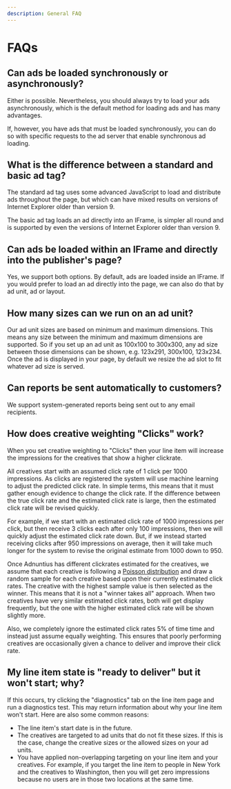 ```yaml
---
description: General FAQ
---
```


# FAQs

## Can ads be loaded synchronously or asynchronously?

Either is possible. Nevertheless, you should always try to load your ads asynchronously, which is the default method for loading ads and has many advantages.

If, however, you have ads that must be loaded synchronously, you can do so with specific requests to the ad server that enable synchronous ad loading.

## What is the difference between a standard and basic ad tag?

The standard ad tag uses some advanced JavaScript to load and distribute ads throughout the page, but which can have mixed results on versions of Internet Explorer older than version 9.

The basic ad tag loads an ad directly into an IFrame, is simpler all round and is supported by even the versions of Internet Explorer older than version 9.

## Can ads be loaded within an IFrame and directly into the publisher's page?

Yes, we support both options. By default, ads are loaded inside an IFrame. If you would prefer to load an ad directly into the page, we can also do that by ad unit, ad or layout.

## How many sizes can we run on an ad unit?

Our ad unit sizes are based on minimum and maximum dimensions. This means any size between the minimum and maximum dimensions are supported. So if you set up an ad unit as 100x100 to 300x300, any ad size between those dimensions can be shown, e.g. 123x291, 300x100, 123x234. Once the ad is displayed in your page, by default we resize the ad slot to fit whatever ad size is served.

## Can reports be sent automatically to customers?

We support system-generated reports being sent out to any email recipients.

## How does creative weighting "Clicks" work?

When you set creative weighting to "Clicks" then your line item will increase the impressions for the creatives that show a higher clickrate.

All creatives start with an assumed click rate of 1 click per 1000 impressions. As clicks are registered the system will use machine learning to adjust the predicted click rate. In simple terms, this means that it must gather enough evidence to change the click rate. If the difference between the true click rate and the estimated click rate is large, then the estimated click rate will be revised quickly.

For example, if we start with an estimated click rate of 1000 impressions per click, but then receive 3 clicks each after only 100 impressions, then we will quickly adjust the estimated click rate down. But, if we instead started receiving clicks after 950 impressions on average, then it will take much longer for the system to revise the original estimate from 1000 down to 950.

Once Adnuntius has different clickrates estimated for the creatives, we assume that each creative is following a [Poisson distribution](https://en.wikipedia.org/wiki/Poisson\_distribution) and draw a random sample for each creative based upon their currently estimated click rates. The creative with the highest sample value is then selected as the winner. This means that it is not a "winner takes all" approach. When two creatives have very similar estimated click rates, both will get display frequently, but the one with the higher estimated click rate will be shown slightly more.

Also, we completely ignore the estimated click rates 5% of time time and instead just assume equally weighting. This ensures that poorly performing creatives are occasionally given a chance to deliver and improve their click rate.

## My line item state is "ready to deliver" but it won't start; why?

If this occurs, try clicking the "diagnostics" tab on the line item page and run a diagnostics test. This may return information about why your line item won't start. Here are also some common reasons:

* The line item's start date is in the future.&#x20;
* The creatives are targeted to ad units that do not fit these sizes. If this is the case, change the creative sizes or the allowed sizes on your ad units.
* You have applied non-overlapping targeting on your line item and your creatives. For example, if you target the line item to people in New York and the creatives to Washington, then you will get zero impressions because no users are in those two locations at the same time.&#x20;
